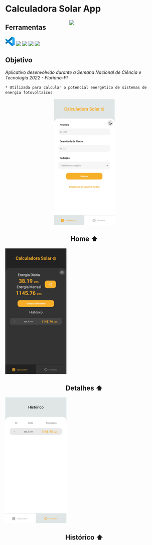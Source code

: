 # Calculadora Solar App


<img align="right" width="300" src="https://i2.wp.com/allhtaccess.info/wp-content/uploads/2018/03/programming.gif?fit=1281%2C716&ssl=1" />

## Ferramentas

<code><img height="30" src="https://raw.githubusercontent.com/github/explore/80688e429a7d4ef2fca1e82350fe8e3517d3494d/topics/visual-studio-code/visual-studio-code.png"></code>
<code><img height="30" src="https://raw.githubusercontent.com/jmnote/z-icons/master/svg/git.svg"></code>
<code><img height="30" src="https://raw.githubusercontent.com/jmnote/z-icons/master/svg/bash.svg"></code>
<code><img height="30" src="https://cdn.icon-icons.com/icons2/2415/PNG/512/typescript_original_logo_icon_146317.png"></code>
<code><img height="30" src="https://miro.medium.com/max/400/1*mrOXGyIa3BlPK80peLmEbA.png"></code>


## Objetivo

*Aplicativo desenvolvido durante a Semana Nacional de Ciência e Tecnologia 2022 - Floriano-PI*

    * Utilizada para calcular o potencial energético de sistemas de energia fotovoltaicos
  
 
<p align="center">
   <code><img  height="400" src="./prtscreens/hom.jpg"></code>
   <h2 align="center">Home ⬆️</h2>
   
   <code><img height="400" src="./prtscreens/res.jpg"></code>
   <h2 align="center">Detalhes ⬆️</h2>
   
   <code><img height="400" src="./prtscreens/hist.jpg"></code>
   <h2 align="center">Histórico ⬆️</h2>
</p>


<p align="center">
   
</p>


<p align="center">
   
</p>


